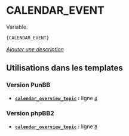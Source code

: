 # CALENDAR_EVENT


Variable.

```html
{CALENDAR_EVENT}
```

[*Ajouter une description*](https://fa-tvars.appspot.com/var/CALENDAR_EVENT)

## Utilisations dans les templates

### Version PunBB
* __[`calendar_overview_topic`](../tpl/var/punbb/calendar_overview_topic.md#readme) :__ ligne [`4`](../tpl/src/punbb/calendar_overview_topic.tpl#L4)

### Version phpBB2
* __[`calendar_overview_topic`](../tpl/var/subsilver/calendar_overview_topic.md#readme) :__ ligne [`8`](../tpl/src/subsilver/calendar_overview_topic.tpl#L8)